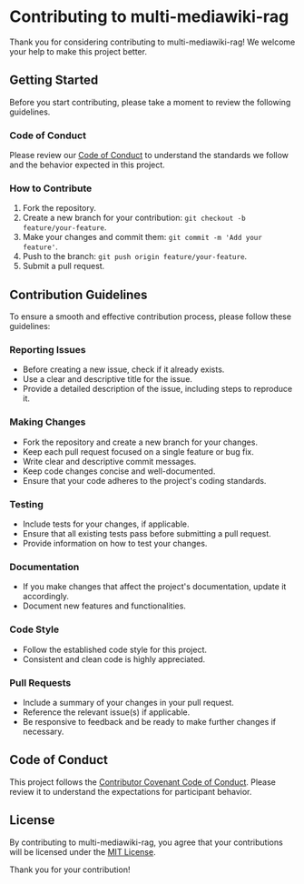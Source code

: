 # Contributing to multi-mediawiki-rag

Thank you for considering contributing to multi-mediawiki-rag! We welcome your help to make this project better.

## Getting Started

Before you start contributing, please take a moment to review the following guidelines.

### Code of Conduct

Please review our [Code of Conduct](CODE_OF_CONDUCT.md) to understand the standards we follow and the behavior expected in this project.

### How to Contribute

1. Fork the repository.
2. Create a new branch for your contribution: `git checkout -b feature/your-feature`.
3. Make your changes and commit them: `git commit -m 'Add your feature'`.
4. Push to the branch: `git push origin feature/your-feature`.
5. Submit a pull request.

## Contribution Guidelines

To ensure a smooth and effective contribution process, please follow these guidelines:

### Reporting Issues

- Before creating a new issue, check if it already exists.
- Use a clear and descriptive title for the issue.
- Provide a detailed description of the issue, including steps to reproduce it.

### Making Changes

- Fork the repository and create a new branch for your changes.
- Keep each pull request focused on a single feature or bug fix.
- Write clear and descriptive commit messages.
- Keep code changes concise and well-documented.
- Ensure that your code adheres to the project's coding standards.

### Testing

- Include tests for your changes, if applicable.
- Ensure that all existing tests pass before submitting a pull request.
- Provide information on how to test your changes.

### Documentation

- If you make changes that affect the project's documentation, update it accordingly.
- Document new features and functionalities.

### Code Style

- Follow the established code style for this project.
- Consistent and clean code is highly appreciated.

### Pull Requests

- Include a summary of your changes in your pull request.
- Reference the relevant issue(s) if applicable.
- Be responsive to feedback and be ready to make further changes if necessary.

## Code of Conduct

This project follows the [Contributor Covenant Code of Conduct](CODE_OF_CONDUCT.md). Please review it to understand the expectations for participant behavior.

## License

By contributing to multi-mediawiki-rag, you agree that your contributions will be licensed under the [MIT License](LICENSE).

Thank you for your contribution!
